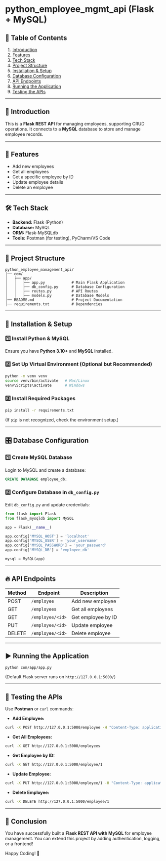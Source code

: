 # python_employee_mgmt_api (Flask + MySQL)

## 📌 Table of Contents
1. [Introduction](#introduction)
2. [Features](#features)
3. [Tech Stack](#tech-stack)
4. [Project Structure](#project-structure)
5. [Installation & Setup](#installation--setup)
6. [Database Configuration](#database-configuration)
7. [API Endpoints](#api-endpoints)
8. [Running the Application](#running-the-application)
9. [Testing the APIs](#testing-the-apis)

---

## 📖 Introduction
This is a **Flask REST API** for managing employees, supporting CRUD operations. It connects to a **MySQL** database to store and manage employee records.

---

## 🚀 Features
- Add new employees
- Get all employees
- Get a specific employee by ID
- Update employee details
- Delete an employee

---

## 🛠 Tech Stack
- **Backend:** Flask (Python)
- **Database:** MySQL
- **ORM:** Flask-MySQLdb
- **Tools:** Postman (for testing), PyCharm/VS Code

---

## 📁 Project Structure
```
python_employee_management_api/
│── com/
│   ├── app/
│   │   ├── app.py            # Main Flask Application
│   │   ├── db_config.py      # Database Configuration
│   │   ├── routes.py         # API Routes
│   │   ├── models.py         # Database Models
│── README.md                 # Project Documentation
│── requirements.txt          # Dependencies
```

---

## 🔧 Installation & Setup
### 1️⃣ **Install Python & MySQL**
Ensure you have **Python 3.10+** and **MySQL** installed.

### 2️⃣ **Set Up Virtual Environment (Optional but Recommended)**
```bash
python -m venv venv
source venv/bin/activate   # Mac/Linux
venv\Scripts\activate      # Windows
```

### 3️⃣ **Install Required Packages**
```bash
pip install -r requirements.txt
```
(If `pip` is not recognized, check the environment setup.)

---

## 🎛 Database Configuration
### 1️⃣ **Create MySQL Database**
Login to MySQL and create a database:
```sql
CREATE DATABASE employee_db;
```

### 2️⃣ **Configure Database in `db_config.py`**
Edit `db_config.py` and update credentials:
```python
from flask import Flask
from flask_mysqldb import MySQL

app = Flask(__name__)

app.config['MYSQL_HOST'] = 'localhost'
app.config['MYSQL_USER'] = 'your_username'
app.config['MYSQL_PASSWORD'] = 'your_password'
app.config['MYSQL_DB'] = 'employee_db'

mysql = MySQL(app)
```

---

## 🔥 API Endpoints
| Method | Endpoint               | Description        |
|--------|------------------------|--------------------|
| POST   | `/employee`            | Add new employee  |
| GET    | `/employees`           | Get all employees |
| GET    | `/employee/<id>`       | Get employee by ID |
| PUT    | `/employee/<id>`       | Update employee   |
| DELETE | `/employee/<id>`       | Delete employee   |

---

## ▶️ Running the Application
```bash
python com/app/app.py
```
(Default Flask server runs on `http://127.0.0.1:5000/`)

---

## 🧪 Testing the APIs
Use **Postman** or `curl` commands:

- **Add Employee:**
```bash
curl -X POST http://127.0.0.1:5000/employee -H "Content-Type: application/json" -d '{"name":"John Doe", "age":30, "department":"HR"}'
```

- **Get All Employees:**
```bash
curl -X GET http://127.0.0.1:5000/employees
```

- **Get Employee by ID:**
```bash
curl -X GET http://127.0.0.1:5000/employee/1
```

- **Update Employee:**
```bash
curl -X PUT http://127.0.0.1:5000/employee/1 -H "Content-Type: application/json" -d '{"age":32, "department":"Finance"}'
```

- **Delete Employee:**
```bash
curl -X DELETE http://127.0.0.1:5000/employee/1
```

---

## 🎯 Conclusion
You have successfully built a **Flask REST API with MySQL** for employee management. You can extend this project by adding authentication, logging, or a frontend!

Happy Coding! 🚀

